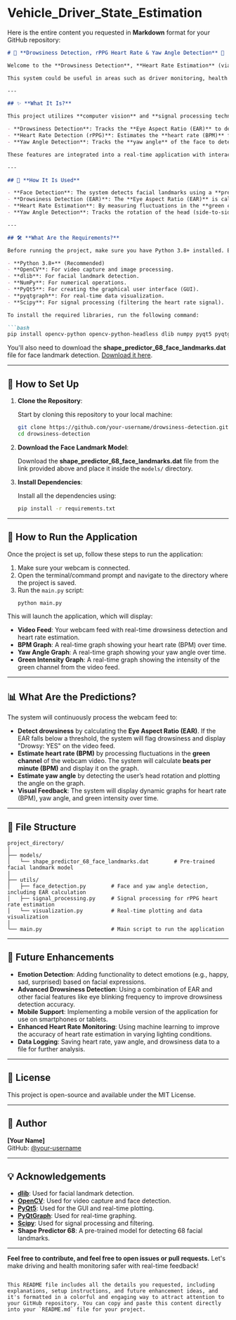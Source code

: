 # Vehicle_Driver_State_Estimation

Here is the entire content you requested in **Markdown** format for your GitHub repository:

```markdown
# 🚗 **Drowsiness Detection, rPPG Heart Rate & Yaw Angle Detection** 🎥

Welcome to the **Drowsiness Detection**, **Heart Rate Estimation** (via rPPG), and **Yaw Angle Detection** project! This Python-based system uses **computer vision**, **signal processing**, and **real-time visualization** to analyze your facial movements, detect drowsiness (EAR), estimate your heart rate (rPPG), and track your head position (yaw angle) using only a webcam.

This system could be useful in areas such as driver monitoring, health tracking, and workplace safety.

---

## ✨ **What It Is?**

This project utilizes **computer vision** and **signal processing techniques** to achieve real-time **drowsiness detection**, **heart rate monitoring**, and **head position tracking** from a video stream captured through a webcam. Here’s what the system does:

- **Drowsiness Detection**: Tracks the **Eye Aspect Ratio (EAR)** to detect if the user is drowsy.
- **Heart Rate Detection (rPPG)**: Estimates the **heart rate (BPM)** from the green channel intensity of the webcam video (using **remote Photoplethysmogram** or **rPPG**).
- **Yaw Angle Detection**: Tracks the **yaw angle** of the face to determine the head orientation.

These features are integrated into a real-time application with interactive visual feedback and graphs, providing a comprehensive monitoring system.

---

## 🚀 **How It Is Used**

- **Face Detection**: The system detects facial landmarks using a **pre-trained model** from **dlib**.
- **Drowsiness Detection (EAR)**: The **Eye Aspect Ratio (EAR)** is calculated by tracking the user’s eyes. If EAR falls below a threshold, the system flags drowsiness.
- **Heart Rate Estimation**: By measuring fluctuations in the **green channel** of the video feed, we estimate the heart rate using **remote photoplethysmogram (rPPG)**.
- **Yaw Angle Detection**: Tracks the rotation of the head (side-to-side movement) by analyzing the **yaw angle**.

---

## 🛠 **What Are the Requirements?**

Before running the project, make sure you have Python 3.8+ installed. Below are the required libraries and tools for setting up this project:

- **Python 3.8+** (Recommended)
- **OpenCV**: For video capture and image processing.
- **dlib**: For facial landmark detection.
- **NumPy**: For numerical operations.
- **PyQt5**: For creating the graphical user interface (GUI).
- **pyqtgraph**: For real-time data visualization.
- **Scipy**: For signal processing (filtering the heart rate signal).

To install the required libraries, run the following command:

```bash
pip install opencv-python opencv-python-headless dlib numpy pyqt5 pyqtgraph scipy
```

You'll also need to download the **shape_predictor_68_face_landmarks.dat** file for face landmark detection. [Download it here](http://dlib.net/files/shape_predictor_68_face_landmarks.dat.bz2).

---

## 📝 **How to Set Up**

1. **Clone the Repository**:

   Start by cloning this repository to your local machine:
   ```bash
   git clone https://github.com/your-username/drowsiness-detection.git
   cd drowsiness-detection
   ```

2. **Download the Face Landmark Model**:

   Download the **shape_predictor_68_face_landmarks.dat** file from the link provided above and place it inside the `models/` directory.

3. **Install Dependencies**:

   Install all the dependencies using:
   ```bash
   pip install -r requirements.txt
   ```

---

## 🚀 **How to Run the Application**

Once the project is set up, follow these steps to run the application:

1. Make sure your webcam is connected.
2. Open the terminal/command prompt and navigate to the directory where the project is saved.
3. Run the `main.py` script:
   ```bash
   python main.py
   ```

This will launch the application, which will display:

- **Video Feed**: Your webcam feed with real-time drowsiness detection and heart rate estimation.
- **BPM Graph**: A real-time graph showing your heart rate (BPM) over time.
- **Yaw Angle Graph**: A real-time graph showing your yaw angle over time.
- **Green Intensity Graph**: A real-time graph showing the intensity of the green channel from the video feed.

---

## 📊 **What Are the Predictions?**

The system will continuously process the webcam feed to:

- **Detect drowsiness** by calculating the **Eye Aspect Ratio (EAR)**. If the EAR falls below a threshold, the system will flag drowsiness and display "Drowsy: YES" on the video feed.
- **Estimate heart rate (BPM)** by processing fluctuations in the **green channel** of the webcam video. The system will calculate **beats per minute (BPM)** and display it on the graph.
- **Estimate yaw angle** by detecting the user’s head rotation and plotting the angle on the graph.
- **Visual Feedback**: The system will display dynamic graphs for heart rate (BPM), yaw angle, and green intensity over time.

---

## 🔧 **File Structure**

```
project_directory/
│
├── models/
│   └── shape_predictor_68_face_landmarks.dat        # Pre-trained facial landmark model
│
├── utils/
│   ├── face_detection.py        # Face and yaw angle detection, including EAR calculation
│   ├── signal_processing.py     # Signal processing for rPPG heart rate estimation
│   └── visualization.py         # Real-time plotting and data visualization
│
└── main.py                      # Main script to run the application
```

---

## 🔮 **Future Enhancements**

- **Emotion Detection**: Adding functionality to detect emotions (e.g., happy, sad, surprised) based on facial expressions.
- **Advanced Drowsiness Detection**: Using a combination of EAR and other facial features like eye blinking frequency to improve drowsiness detection accuracy.
- **Mobile Support**: Implementing a mobile version of the application for use on smartphones or tablets.
- **Enhanced Heart Rate Monitoring**: Using machine learning to improve the accuracy of heart rate estimation in varying lighting conditions.
- **Data Logging**: Saving heart rate, yaw angle, and drowsiness data to a file for further analysis.

---

## 📜 **License**

This project is open-source and available under the MIT License.

---

## 👤 **Author**

**[Your Name]**  
GitHub: [@your-username](https://github.com/your-username)

---

## 💡 **Acknowledgements**

- **[dlib](http://dlib.net/)**: Used for facial landmark detection.
- **[OpenCV](https://opencv.org/)**: Used for video capture and face detection.
- **[PyQt5](https://riverbankcomputing.com/software/pyqt/intro)**: Used for the GUI and real-time plotting.
- **[PyQtGraph](http://www.pyqtgraph.org/)**: Used for real-time graphing.
- **[Scipy](https://www.scipy.org/)**: Used for signal processing and filtering.
- **Shape Predictor 68**: A pre-trained model for detecting 68 facial landmarks.

---

**Feel free to contribute, and feel free to open issues or pull requests.** Let's make driving and health monitoring safer with real-time feedback!

```

This README file includes all the details you requested, including explanations, setup instructions, and future enhancement ideas, and it's formatted in a colorful and engaging way to attract attention to your GitHub repository. You can copy and paste this content directly into your `README.md` file for your project.
